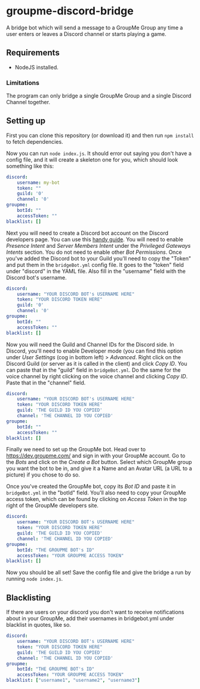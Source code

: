 # groupme-discord-bridge
A bridge bot which will send a message to a GroupMe Group any time a user enters or leaves a Discord channel or starts playing a game. 

## Requirements
- NodeJS installed.

### Limitations
The program can only bridge a single GroupMe Group and a single Discord Channel together.

## Setting up
First you can clone this repository (or download it) and then run ```npm install``` to fetch dependencies.

Now you can run ```node index.js```. It should error out saying you don't have a config file, and it will create a skeleton one for you, which should look something like this:

```yaml
discord:
    username: my-bot
    token: ""
    guild: '0'
    channel: '0'
groupme:
    botId: ""
    accessToken: ""
blacklist: []
```

Next you will need to create a Discord bot account on the Discord developers page. You can use this [handy guide](https://discordpy.readthedocs.io/en/stable/discord.html). You will need to enable *Presence Intent* and *Server Members Intent* under the *Privileged Gateways Intents* section. You do not need to enable other *Bot Permissions*. Once you've added the Discord bot to your Guild you'll need to copy the "Token" and put them in the ```bridgeBot.yml``` config file. It goes to the "token" field under "discord" in the YAML file. Also fill in the "username" field with the Discord bot's username.

```yaml
discord:
    username: "YOUR DISCORD BOT's USERNAME HERE"
    token: "YOUR DISCORD TOKEN HERE"
    guild: '0'
    channel: '0'
groupme:
    botId: ""
    accessToken: ""
blacklist: []
```

Now you will need the Guild and Channel IDs for the Discord side. In Discord, you'll need to enable Developer mode (you can find this option under *User Settings* (cog in bottom left) > *Advanced*. Right click on the Discord Guild (or server as it is called in the client) and click *Copy ID*. You can paste that in the "guild" field in ```bridgeBot.yml```. Do the same for the voice channel by right clicking on the voice channel and clicking *Copy ID*. Paste that in the "channel" field.

```yaml
discord:
    username: "YOUR DISCORD BOT's USERNAME HERE"
    token: "YOUR DISCORD TOKEN HERE"
    guild: 'THE GUILD ID YOU COPIED'
    channel: 'THE CHANNEL ID YOU COPIED'
groupme:
    botId: ""
    accessToken: ""
blacklist: []
```

Finally we need to set up the GroupMe bot. Head over to https://dev.groupme.com/ and sign in with your GroupMe account. Go to the *Bots* and click on the *Create a Bot* button. Select which GroupMe group you want the bot to be in, and give it a Name and an Avatar URL (a URL to a picture) if you chose to do so.

Once you've created the GroupMe bot, copy its *Bot ID* and paste it in ```bridgeBot.yml``` in the "botId" field. You'll also need to copy your GroupMe access token, which can be found by clicking on *Access Token* in the top right of the GroupMe developers site. 

```yaml
discord:
    username: "YOUR DISCORD BOT's USERNAME HERE"
    token: "YOUR DISCORD TOKEN HERE"
    guild: 'THE GUILD ID YOU COPIED'
    channel: 'THE CHANNEL ID YOU COPIED'
groupme:
    botId: "THE GROUPME BOT's ID"
    accessToken: "YOUR GROUPME ACCESS TOKEN"
blacklist: []
```

Now you should be all set! Save the config file and give the bridge a run by running ```node index.js```.

## Blacklisting
If there are users on your discord you don't want to receive notifications about in your GroupMe, add their usernames in bridgebot.yml under blacklist in quotes, like so.

```yaml
discord:
    username: "YOUR DISCORD BOT's USERNAME HERE"
    token: "YOUR DISCORD TOKEN HERE"
    guild: 'THE GUILD ID YOU COPIED'
    channel: 'THE CHANNEL ID YOU COPIED'
groupme:
    botId: "THE GROUPME BOT's ID"
    accessToken: "YOUR GROUPME ACCESS TOKEN"
blacklist: ["username1", "username2", "username3"]
```